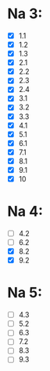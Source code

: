 # Na 3:
- [x] 1.1
- [x] 1.2
- [x] 1.3
- [x] 2.1
- [x] 2.2
- [x] 2.3
- [x] 2.4
- [x] 3.1
- [x] 3.2
- [x] 3.3
- [x] 4.1
- [x] 5.1
- [x] 6.1
- [x] 7.1
- [x] 8.1
- [x] 9.1
- [x] 10

# Na 4:
- [ ] 4.2
- [ ] 6.2
- [x] 8.2
- [x] 9.2

# Na 5:
- [ ] 4.3
- [ ] 5.2
- [ ] 6.3
- [ ] 7.2
- [ ] 8.3
- [ ] 9.3
